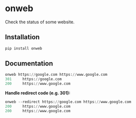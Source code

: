 # onweb

Check the status of some website.

## Installation

```python
pip install onweb
```

## Documentation

```python
onweb https://google.com https://www.google.com
301     https://google.com
200     https://www.google.com
```

__Handle redirect code (e.g. 301):__

```python
onweb --redirect https://google.com https://www.google.com
200     https://www.google.com
200     https://www.google.com
```
